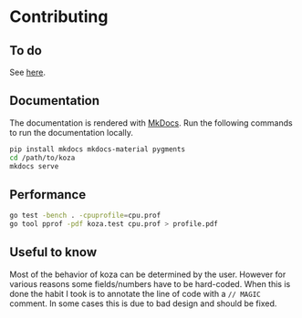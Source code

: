 # Contributing

## To do

See [here](https://github.com/MaxHalford/koza/projects).

## Documentation

The documentation is rendered with [MkDocs](http://www.mkdocs.org/). Run the following commands to run the documentation locally.

```sh
pip install mkdocs mkdocs-material pygments
cd /path/to/koza
mkdocs serve
```

## Performance

```sh
go test -bench . -cpuprofile=cpu.prof
go tool pprof -pdf koza.test cpu.prof > profile.pdf
```

## Useful to know

Most of the behavior of koza can be determined by the user. However for various reasons some fields/numbers have to be hard-coded. When this is done the habit I took is to annotate the line of code with a `// MAGIC` comment. In some cases this is due to bad design and should be fixed.
